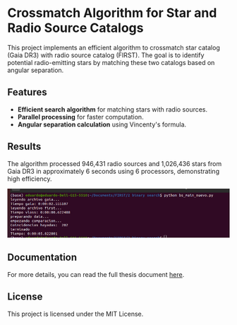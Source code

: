 # Crossmatch Algorithm for Star and Radio Source Catalogs

This project implements an efficient algorithm to crossmatch star catalog (Gaia DR3) with radio source catalog (FIRST). The goal is to identify potential radio-emitting stars by matching these two catalogs based on angular separation.

## Features
- **Efficient search algorithm** for matching stars with radio sources.
- **Parallel processing** for faster computation.
- **Angular separation calculation** using Vincenty's formula.

## Results
The algorithm processed 946,431 radio sources and 1,026,436 stars from Gaia DR3 in approximately 6 seconds using 6 processors, demonstrating high efficiency.

![Matching Results](result.png)

## Documentation
For more details, you can read the full thesis document [here](https://drive.google.com/file/d/1-OngqpRTozFUxsD3A8Z5mg3TsVMJS712/view?usp=sharing).

## License
This project is licensed under the MIT License.
